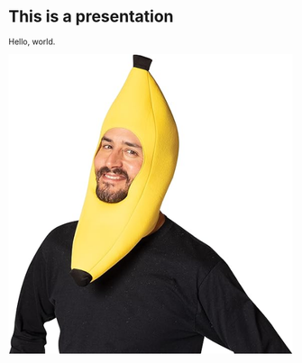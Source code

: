 

# This is a presentation

Hello, world.

![alt text](banana.jpg) <!-- .element style="margin-left: auto; margin-right: auto; display: block" -->

